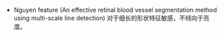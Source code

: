 - Nguyen feature (An effective retinal blood vessel segmentation method using multi-scale line detection) 对于细长的形状特征敏感，不倾向于亮度。
